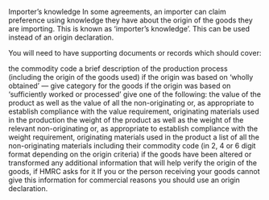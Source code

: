 Importer’s knowledge
In some agreements, an importer can claim preference using knowledge they have about the origin of the goods they are importing. This is known as ‘importer’s knowledge’. This can be used instead of an origin declaration.

You will need to have supporting documents or records which should cover:

the commodity code
a brief description of the production process (including the origin of the goods used)
if the origin was based on ‘wholly obtained’ — give category for the goods
if the origin was based on ‘sufficiently worked or processed’ give one of the following:
the value of the product as well as the value of all the non-originating or, as appropriate to establish compliance with the value requirement, originating materials used in the production
the weight of the product as well as the weight of the relevant non-originating or, as appropriate to establish compliance with the weight requirement, originating materials used in the product
a list of all the non-originating materials including their commodity code (in 2, 4 or 6 digit format depending on the origin criteria)
if the goods have been altered or transformed
any additional information that will help verify the origin of the goods, if HMRC asks for it
If you or the person receiving your goods cannot give this information for commercial reasons you should use an origin declaration.

